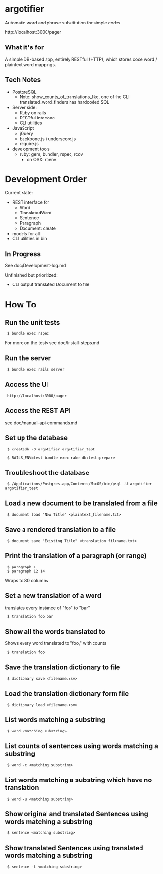 argotifier
==========

Automatic word and phrase substitution for simple codes

http://localhost:3000/pager

What it's for
-------------

A simple DB-based app, entirely RESTful (HTTP), which stores 
code word / plaintext word mappings.

Tech Notes
----------

- PostgreSQL
   - Note: show_counts_of_translations_like, one of the CLI translated_word_finders has hardcoded SQL
- Server side:
   - Ruby on rails
   - RESTful interface
   - CLI utilities
- JavaScript
   - jQuery
   - backbone.js / underscore.js
   - require.js
- development tools
   - ruby: gem, bundler, rspec, rcov
      - on OSX: rbenv


Development Order
=================

Current state:
- REST interface for
   - Word
   - TranslatedWord
   - Sentence
   - Paragraph
   - Document: create
- models for all
- CLI utilities in bin


In Progress
-----------

See doc/Development-log.md

Unfinished but prioritized:
- CLI output translated Document to file

How To
======

Run the unit tests
------------------

     $ bundle exec rspec

For more on the tests see doc/Install-steps.md


Run the server
--------------

     $ bundle exec rails server

Access the UI
-------------

     http://localhost:3000/pager


Access the REST API
-------------------

see doc/manual-api-commands.md

Set up the database
-------------------

     $ createdb -O argotifier argotifier_test

     $ RAILS_ENV=test bundle exec rake db:test:prepare

Troubleshoot the database
-------------------------

     $ /Applications/Postgres.app/Contents/MacOS/bin/psql -U argotifier argotifier_test


Load a new document to be translated from a file
------------------------------------------------

     $ document load "New Title" <plaintext_filename.txt>


Save a rendered translation to a file
-------------------------------------

     $ document save "Existing Title" <translation_filename.txt>


Print the translation of a paragraph (or range)
-----------------------------------------------

     $ paragraph 1
     $ paragraph 12 14

Wraps to 80 columns

Set a new translation of a word
-------------------------------

translates every instance of "foo" to "bar"

     $ translation foo bar

Show all the words translated to
--------------------------------

Shows every word translated to "foo," with counts

     $ translation foo


Save the translation dictionary to file
---------------------------------------

     $ dictionary save <filename.csv>

Load the translation dictionary form file
-----------------------------------------

     $ dictionary load <filename.csv>

List words matching a substring
-------------------------------

     $ word <matching substring>

List counts of sentences using words matching a substring
---------------------------------------------------------

     $ word -c <matching substring>


List words matching a substring which have no translation
---------------------------------------------------------

     $ word -u <matching substring>


Show original and translated Sentences using words matching a substring
-----------------------------------------------------------------------

     $ sentence <matching substring>


Show translated Sentences using translated words matching a substring
---------------------------------------------------------------------

     $ sentence -t <matching substring>
